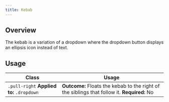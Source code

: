 ```yaml
---
title: Kebab
---
```

## Overview

The kebab is a variation of a dropdown where the dropdown button displays an ellipsis icon instead of text.

## Usage

| Class | Usage |
| -- | -- |
| `.pull-right` **Applied to:** `.dropdown` |  **Outcome:** Floats the kebab to the right of the siblings that follow it.  **Required:** No  |
